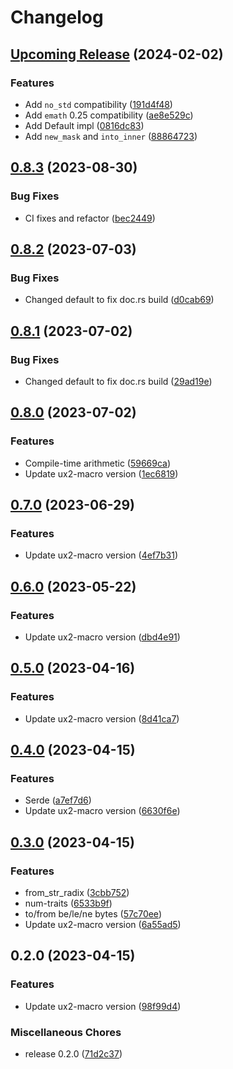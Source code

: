 # Changelog

## [Upcoming Release](https://github.com/JonathanWoollett-Light/ux2/compare/ux2-v0.8.3...830fb4867373733b9d61ce17a73f388d2d3836ae) (2024-02-02)


### Features

* Add `no_std` compatibility ([191d4f48](https://github.com/JonathanWoollett-Light/ux2/commit/191d4f480c73addc3966be1631955c4a0362647f))
* Add `emath` 0.25 compatibility ([ae8e529c](https://github.com/JonathanWoollett-Light/ux2/commit/ae8e529c8dc02a0f18be338ca0e2c26fabeec8b4))
* Add Default impl ([0816dc83](https://github.com/JonathanWoollett-Light/ux2/commit/0816dc83cb61a54bb99d5967093fc4180af1c4eb))
* Add `new_mask` and `into_inner` ([88864723](https://github.com/JonathanWoollett-Light/ux2/commit/8886472305f3227586112e3a380b7121be5645aa))


## [0.8.3](https://github.com/JonathanWoollett-Light/ux2/compare/ux2-v0.8.2...ux2-v0.8.3) (2023-08-30)


### Bug Fixes

* CI fixes and refactor ([bec2449](https://github.com/JonathanWoollett-Light/ux2/commit/bec2449d0984458689c91a5bbcc623330ff9f079))

## [0.8.2](https://github.com/JonathanWoollett-Light/ux2/compare/ux2-v0.8.1...ux2-v0.8.2) (2023-07-03)


### Bug Fixes

* Changed default to fix doc.rs build ([d0cab69](https://github.com/JonathanWoollett-Light/ux2/commit/d0cab69b1fd61395cc27bbfaa4d0d1d6eedc7f37))

## [0.8.1](https://github.com/JonathanWoollett-Light/ux2/compare/ux2-v0.8.0...ux2-v0.8.1) (2023-07-02)


### Bug Fixes

* Changed default to fix doc.rs build ([29ad19e](https://github.com/JonathanWoollett-Light/ux2/commit/29ad19e2381a668b66b89fba73477d8471cdd5ce))

## [0.8.0](https://github.com/JonathanWoollett-Light/ux2/compare/ux2-v0.7.0...ux2-v0.8.0) (2023-07-02)


### Features

* Compile-time arithmetic ([59669ca](https://github.com/JonathanWoollett-Light/ux2/commit/59669ca492904263c738aa47bbc51ad58142b67d))
* Update ux2-macro version ([1ec6819](https://github.com/JonathanWoollett-Light/ux2/commit/1ec6819226d56106670d3dd5220ab90c6d55c79b))

## [0.7.0](https://github.com/JonathanWoollett-Light/ux2/compare/ux2-v0.6.0...ux2-v0.7.0) (2023-06-29)


### Features

* Update ux2-macro version ([4ef7b31](https://github.com/JonathanWoollett-Light/ux2/commit/4ef7b311fedde4afc35255c9242e7d21302f3930))

## [0.6.0](https://github.com/JonathanWoollett-Light/ux2/compare/ux2-v0.5.0...ux2-v0.6.0) (2023-05-22)


### Features

* Update ux2-macro version ([dbd4e91](https://github.com/JonathanWoollett-Light/ux2/commit/dbd4e91e6eb6c6a06e50aef0a6ef236d196213ef))

## [0.5.0](https://github.com/JonathanWoollett-Light/ux2/compare/ux2-v0.4.0...ux2-v0.5.0) (2023-04-16)


### Features

* Update ux2-macro version ([8d41ca7](https://github.com/JonathanWoollett-Light/ux2/commit/8d41ca70f8957995941115d0bf09ab2169572096))

## [0.4.0](https://github.com/JonathanWoollett-Light/ux2/compare/ux2-v0.3.0...ux2-v0.4.0) (2023-04-15)


### Features

* Serde ([a7ef7d6](https://github.com/JonathanWoollett-Light/ux2/commit/a7ef7d604684d782970fb7cae7ecb648faf12dc8))
* Update ux2-macro version ([6630f6e](https://github.com/JonathanWoollett-Light/ux2/commit/6630f6e69daca0954bf417d5a2456f679c6bfcaf))

## [0.3.0](https://github.com/JonathanWoollett-Light/ux2/compare/ux2-v0.2.0...ux2-v0.3.0) (2023-04-15)


### Features

* from_str_radix ([3cbb752](https://github.com/JonathanWoollett-Light/ux2/commit/3cbb75246be5fd8a95ec5f790f73a9ac2a122928))
* num-traits ([6533b9f](https://github.com/JonathanWoollett-Light/ux2/commit/6533b9f0a9facc4f72005e34620059325cbf086d))
* to/from be/le/ne bytes ([57c70ee](https://github.com/JonathanWoollett-Light/ux2/commit/57c70ee4eeff87fcff0fdd35579de1712a69e647))
* Update ux2-macro version ([6a55ad5](https://github.com/JonathanWoollett-Light/ux2/commit/6a55ad5020cf8a1893dec13a70d647b519a7c5cd))

## 0.2.0 (2023-04-15)


### Features

* Update ux2-macro version ([98f99d4](https://github.com/JonathanWoollett-Light/ux2/commit/98f99d40e46f24e5f97613ab1635e15c4874692b))


### Miscellaneous Chores

* release 0.2.0 ([71d2c37](https://github.com/JonathanWoollett-Light/ux2/commit/71d2c37f842ce3d84fe46272c15ead5cfbd10b0f))
